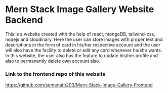 # Mern Stack Image Gallery Website Backend

This is a website created with the help of react, mongoDB, tailwind-css, nodejs and cloudinary. Here the user can store images with proper text and descriptions in the form of card in his/her respective account and the user will also have the facility to delete or edit any card whenever he/she wants. In this website, the user also has the feature to update his/her profile and also to permanently delete own account also.

### Link to the frontend repo of this website
https://github.com/somenath203/Mern-Stack-Image-Gallery-Frontend


